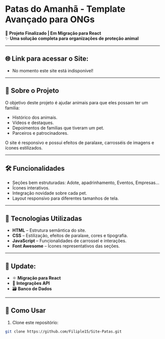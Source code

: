 #  Patas do Amanhã - Template Avançado para ONGs 

🚀 **Projeto Finalizado | Em Migração para React**  
✨ **Uma solução completa para organizações de proteção animal**

---

##  🌐 Link para acessar o Site:

- No momento este site está indisponível!

---

## 🐾 Sobre o Projeto

O objetivo deste projeto é ajudar animais para que eles possam ter um familia:

- Histórico dos animais.
- Vídeos e destaques.
- Depoimentos de familias que tiveram um pet.
- Parceiros e patrocinadores.

O site é responsivo e possui efeitos de paralaxe, carrosséis de imagens e ícones estilizados.

---

## 🛠 Funcionalidades

- Seções bem estruturadas: Adote, apadrinhamento, Eventos, Empresas...
- Ícones interativos.
- Integração novidade sobre cada pet.
- Layout responsivo para diferentes tamanhos de tela.

---

## 🌟 Tecnologias Utilizadas

- **HTML** – Estrutura semântica do site.
- **CSS** – Estilização, efeitos de paralaxe, cores e tipografia.
- **JavaScript** – Funcionalidades de carrossel e interações.
- **Font Awesome** – Ícones representativos das seções.

---


## 📌 Update:

- ⚛️ **Migração para React**
- 🔄 **Integrações API**
- 🗃️ **Banco de Dados**
  
---

## 📌 Como Usar

1. Clone este repositório:
```bash
git clone https://github.com/Filiple15/Site-Patas.git
